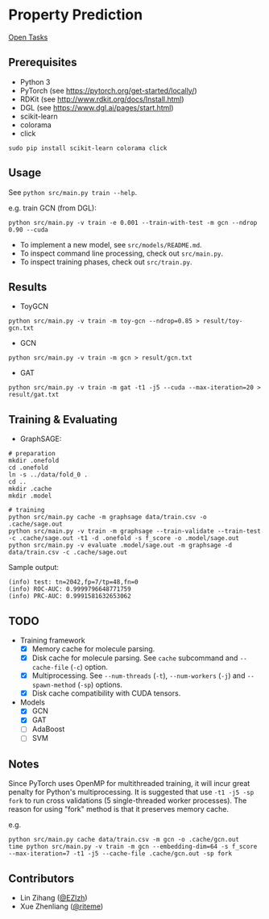 # Property Prediction

[Open Tasks](https://www.aicures.mit.edu/tasks)

## Prerequisites

* Python 3
* PyTorch (see <https://pytorch.org/get-started/locally/>)
* RDKit (see <http://www.rdkit.org/docs/Install.html>)
* DGL (see <https://www.dgl.ai/pages/start.html>)
* scikit-learn
* colorama
* click

```
sudo pip install scikit-learn colorama click
```

## Usage

See `python src/main.py train --help`.

e.g. train GCN (from DGL):

```
python src/main.py -v train -e 0.001 --train-with-test -m gcn --ndrop 0.90 --cuda
```

* To implement a new model, see `src/models/README.md`.
* To inspect command line processing, check out `src/main.py`.
* To inspect training phases, check out `src/train.py`.

## Results

* ToyGCN

```
python src/main.py -v train -m toy-gcn --ndrop=0.85 > result/toy-gcn.txt
```

* GCN

```
python src/main.py -v train -m gcn > result/gcn.txt
```

* GAT

```
python src/main.py -v train -m gat -t1 -j5 --cuda --max-iteration=20 > result/gat.txt
```

## Training & Evaluating

* GraphSAGE:

```shell
# preparation
mkdir .onefold
cd .onefold
ln -s ../data/fold_0 .
cd ..
mkdir .cache
mkdir .model

# training
python src/main.py cache -m graphsage data/train.csv -o .cache/sage.out
python src/main.py -v train -m graphsage --train-validate --train-test -c .cache/sage.out -t1 -d .onefold -s f_score -o .model/sage.out
python src/main.py -v evaluate .model/sage.out -m graphsage -d data/train.csv -c .cache/sage.out
```

Sample output:

```
(info) test: tn=2042,fp=7/tp=48,fn=0
(info) ROC-AUC: 0.9999796648771759
(info) PRC-AUC: 0.9991581632653062
```

## TODO

* Training framework
    * [x] Memory cache for molecule parsing.
    * [x] Disk cache for molecule parsing. See `cache` subcommand and `--cache-file` (`-c`) option.
    * [x] Multiprocessing. See `--num-threads` (`-t`), `--num-workers` (`-j`) and `--spawn-method` (`-sp`) options.
    * [x] Disk cache compatibility with CUDA tensors.
* Models
    * [x] GCN
    * [x] GAT
    * [ ] AdaBoost
    * [ ] SVM

## Notes

Since PyTorch uses OpenMP for multithreaded training, it will incur great penalty for Python's multiprocessing. It is suggested that use `-t1 -j5 -sp fork` to run cross validations (5 single-threaded worker processes). The reason for using "fork" method is that it preserves memory cache.

e.g.

```
python src/main.py cache data/train.csv -m gcn -o .cache/gcn.out
time python src/main.py -v train -m gcn --embedding-dim=64 -s f_score --max-iteration=7 -t1 -j5 --cache-file .cache/gcn.out -sp fork
```

## Contributors

* Lin Zihang ([@EZlzh](https://github.com/EZlzh))
* Xue Zhenliang ([@riteme](https://github.com/riteme))